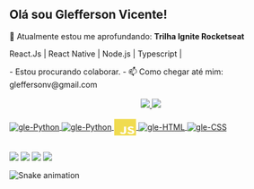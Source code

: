 ## Olá sou Glefferson Vicente!
🌱 Atualmente estou me aprofundando:
<strong>Trilha Ignite Rocketseat</strong>
<p>React.Js | React Native | Node.js | Typescript |</p>
- Estou procurando colaborar.
- 📫 Como chegar até mim: gleffersonv@gmail.com<br><br>
 
 <div align="center">
  <a href="https://github.com/gleffersonv">
  <img height="180em" src="https://github-readme-stats.vercel.app/api?username=gleffersonv&show_icons=true&theme=tokyonight&include_all_commits=true&count_private=true"/>
  <img height="180em" src="https://github-readme-stats.vercel.app/api/top-langs/?username=gleffersonv&layout=compact&langs_count=7&theme=tokyonight"/>
</div>
<div style="display: inline_block"><br>
  
  <img align="center" alt="gle-Python" height="30" width="40" src="https://cdn.jsdelivr.net/gh/devicons/devicon/icons/dotnetcore/dotnetcore-original.svg">  
  <img align="center" alt="gle-Python" height="30" width="40" src="https://cdn.jsdelivr.net/gh/devicons/devicon/icons/csharp/csharp-original.svg">
  <img align="center" alt="gle-Js" height="30" width="40" src="https://raw.githubusercontent.com/devicons/devicon/master/icons/javascript/javascript-plain.svg">
  <img align="center" alt="gle-HTML" height="30" width="40" src="https://cdn.jsdelivr.net/gh/devicons/devicon/icons/react/react-original.svg">
  <img align="center" alt="gle-CSS" height="30" width="40" src="https://cdn.jsdelivr.net/gh/devicons/devicon/icons/mysql/mysql-plain.svg">
          
</div>

  ##
 
<div> 
  <a href="https://www.gleffersonvicente.com.br" target="_blank"><img src="https://img.shields.io/badge/website-%23333?style=for-the-badge&logo=About.me&logoColor=white" target="_blank"></a>
  <a href="https://instagram.com/gleffersonvicente" target="_blank"><img src="https://img.shields.io/badge/-Instagram-%230077B5?style=for-the-badge&logo=instagram&logoColor=white" target="_blank"></a>
  <a href = "mailto:gleffersonv@gmail.com"><img src="https://img.shields.io/badge/-Gmail-%23333?style=for-the-badge&logo=gmail&logoColor=white" target="_blank"></a>
  <a href="https://www.linkedin.com/in/glefferson-ol%C3%ADmpio-vicente-62354797/" target="_blank"><img src="https://img.shields.io/badge/-LinkedIn-%230077B5?style=for-the-badge&logo=linkedin&logoColor=white" target="_blank"></a> 
 
  ![Snake animation](https://github.com/gleffersonv/gleffersonv/blob/output/github-contribution-grid-snake.svg)
 
</div>
